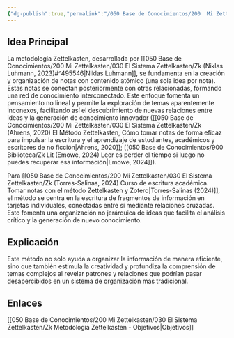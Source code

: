```yaml
---
{"dg-publish":true,"permalink":"/050 Base de Conocimientos/200  Mi Zettelkasten/030 El Sistema Zettelkasten/Zk Metodología Zettelkasten/","tags":["zettelkasten","metodología","investigación"]}
---
```


## Idea Principal
La metodología Zettelkasten, desarrollada por [[050 Base de Conocimientos/200  Mi Zettelkasten/030 El Sistema Zettelkasten/Zk (Niklas Luhmann, 2023)#^495546\|Niklas Luhmann]], se fundamenta en la creación y organización de notas con contenido atómico (una sola idea por nota). Estas notas se conectan posteriormente con otras relacionadas, formando una red de conocimiento interconectado. Este enfoque fomenta un pensamiento no lineal y permite la exploración de temas aparentemente inconexos, facilitando así el descubrimiento de nuevas relaciones entre ideas y la generación de conocimiento innovador ([[050 Base de Conocimientos/200  Mi Zettelkasten/030 El Sistema Zettelkasten/Zk (Ahrens, 2020) El Método Zettelkasten, Cómo tomar notas de forma eficaz para impulsar la escritura y el aprendizaje de estudiantes, académicos y escritores de no ficción\|Ahrens, 2020]]; [[050 Base de Conocimientos/900 Biblioteca/Zk Lit (Emowe, 2024) Leer es perder el tiempo si luego no puedes recuperar esa información\|Emowe, 2024]]).

Para [[050 Base de Conocimientos/200  Mi Zettelkasten/030 El Sistema Zettelkasten/Zk (Torres-Salinas, 2024) Curso de escritura académica. Tomar notas con el método Zettelkasten y Zotero\|Torres-Salinas (2024)]], el método se centra en la escritura de fragmentos de información en tarjetas individuales, conectadas entre sí mediante relaciones cruzadas. Esto fomenta una organización no jerárquica de ideas que facilita el análisis crítico y la generación de nuevo conocimiento.

## Explicación
Este método no solo ayuda a organizar la información de manera eficiente, sino que también estimula la creatividad y profundiza la comprensión de temas complejos al revelar patrones y relaciones que podrían pasar desapercibidos en un sistema de organización más tradicional.

## Enlaces
[[050 Base de Conocimientos/200  Mi Zettelkasten/030 El Sistema Zettelkasten/Zk Metodología Zettelkasten - Objetivos\|Objetivos]]




